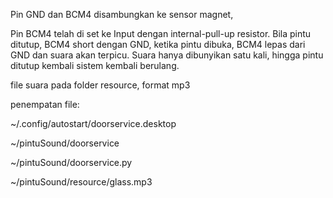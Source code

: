 Pin GND dan BCM4 disambungkan ke sensor magnet,

Pin BCM4 telah di set ke Input dengan internal-pull-up
resistor. Bila pintu ditutup, BCM4 short dengan GND,
ketika pintu dibuka, BCM4 lepas dari GND dan suara akan 
terpicu. Suara hanya dibunyikan satu kali, hingga pintu
ditutup kembali sistem kembali berulang.

file suara pada folder resource, format mp3

penempatan file:

~/.config/autostart/doorservice.desktop

~/pintuSound/doorservice

~/pintuSound/doorservice.py

~/pintuSound/resource/glass.mp3
